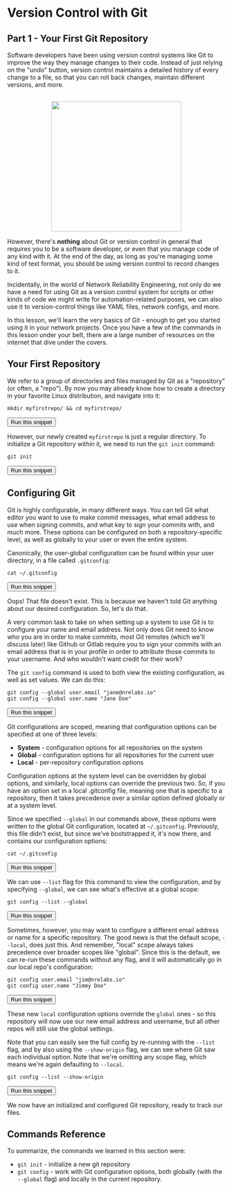 # Version Control with Git
## Part 1 - Your First Git Repository

Software developers have been using version control systems like Git to improve the way they manage changes to their code. Instead of just relying on the "undo" button, version control maintains a detailed history of every change to a file, so that you can roll back changes, maintain different versions, and more.

<div style="text-align:center;margin-top:30px;"><img src="https://raw.githubusercontent.com/nre-learning/nrelabs-curriculum/master/lessons/fundamentals/lesson-17-git/git.png" width="300px"></div>

However, there's **nothing** about Git or version control in general that requires you to be a software developer, or even that you manage code of any kind with it. At the end of the day, as long as you're managing some kind of text format, you should be using version control to record changes to it.

Incidentally, in the world of Network Reliability Engineering, not only do we have a need for using Git as a version control system for scripts or other kinds of code we might write for automation-related purposes, we can also use it to version-control things like YAML files, network configs, and more.

In this lesson, we'll learn the very basics of Git - enough to get you started using it in your network projects. Once you have a few of the commands in this lesson under your belt, there are a large number of resources on the internet that dive under the covers.

## Your First Repository

We refer to a group of directories and files managed by Git as a "repository" (or often, a "repo"). By now you may already know how to create a directory in your favorite Linux distribution, and navigate into it:

```
mkdir myfirstrepo/ && cd myfirstrepo/
```
<button type="button" class="btn btn-primary btn-sm" onclick="runSnippetInTab('linux1', this)">Run this snippet</button>

However, our newly created `myfirstrepo` is just a regular directory. To initialize a Git repository within it, we need to run the `git init` command:

```
git init
```
<button type="button" class="btn btn-primary btn-sm" onclick="runSnippetInTab('linux1', this)">Run this snippet</button>

## Configuring Git

Git is highly configurable, in many different ways. You can tell Git what editor you want to use to make commit messages, what email address to use when signing commits, and what key to sign your commits with, and much more. These options can be configured on both a repository-specific level, as well as globally to your user or even the entire system.

Canonically, the user-global configuration can be found within your user directory, in a file called `.gitconfig`:

```
cat ~/.gitconfig
```
<button type="button" class="btn btn-primary btn-sm" onclick="runSnippetInTab('linux1', this)">Run this snippet</button>

Oops! That file doesn't exist. This is because we haven't told Git anything about our desired configuration. So, let's do that.

A very common task to take on when setting up a system to use Git is to configure your name and email address. Not only does Git need to know who you are in order to make commits, most Git remotes (which we'll discuss later) like Github or Gitlab require you to sign your commits with an email address that is in your profile in order to attribute those commits to your username. And who wouldn't want credit for their work?

The `git config` command is used to both view the existing configuration, as well as set values. We can do this:

```
git config --global user.email "jane@nrelabs.io"
git config --global user.name "Jane Doe"
```
<button type="button" class="btn btn-primary btn-sm" onclick="runSnippetInTab('linux1', this)">Run this snippet</button>

Git configurations are scoped, meaning that configuration options can be specified at one of three levels:

- **System** - configuration options for all repositories on the system
- **Global** - configuration options for all repositories for the current user
- **Local** - per-repository configuration options

Configuration options at the system level can be overridden by global options, and similarly, local options can override the previous two. So, if you have an option set in a local .gitconfig file, meaning one that is specific to a repository, then it takes precedence over a similar option defined globally or at a system level.

Since we specified `--global` in our commands above, these options were written to the global Git configuration, located at `~/.gitconfig`. Previously, this file didn't exist, but since we've bootstrapped it, it's now there, and contains our configuration options:

```
cat ~/.gitconfig
```
<button type="button" class="btn btn-primary btn-sm" onclick="runSnippetInTab('linux1', this)">Run this snippet</button>


We can use `--list` flag for this command to view the configuration, and by specifying `--global`, we can see what's effective at a global scope:

```
git config --list --global 
```
<button type="button" class="btn btn-primary btn-sm" onclick="runSnippetInTab('linux1', this)">Run this snippet</button>

Sometimes, however, you may want to configure a different email address or name for a specific repository. The good news is that the default scope, `--local`, does just this. And remember, "local" scope always takes precedence over broader scopes like "global". Since this is the default, we can re-run these commands without any flag, and it will automatically go in our local repo's configuration:

```
git config user.email "jim@nrelabs.io"
git config user.name "Jimmy Doe"
```
<button type="button" class="btn btn-primary btn-sm" onclick="runSnippetInTab('linux1', this)">Run this snippet</button>

These new `local` configuration options override the `global` ones - so this repository will now use our new email address and username, but all other repos will still use the global settings.

Note that you can easily see the full config by re-running with the `--list` flag, and by also using the `--show-origin` flag, we can see where Git saw each individual option. Note that we're omitting any scope flag, which means we're again defaulting to `--local`.

```
git config --list --show-origin 
```
<button type="button" class="btn btn-primary btn-sm" onclick="runSnippetInTab('linux1', this)">Run this snippet</button>

We now have an initialized and configured Git repository, ready to track our files.

## Commands Reference

To summarize, the commands we learned in this section were:

- `git init` - initialize a new git repository
- `git config` - work with Git configuration options, both globally (with the `--global` flag) and locally in the current repository.
